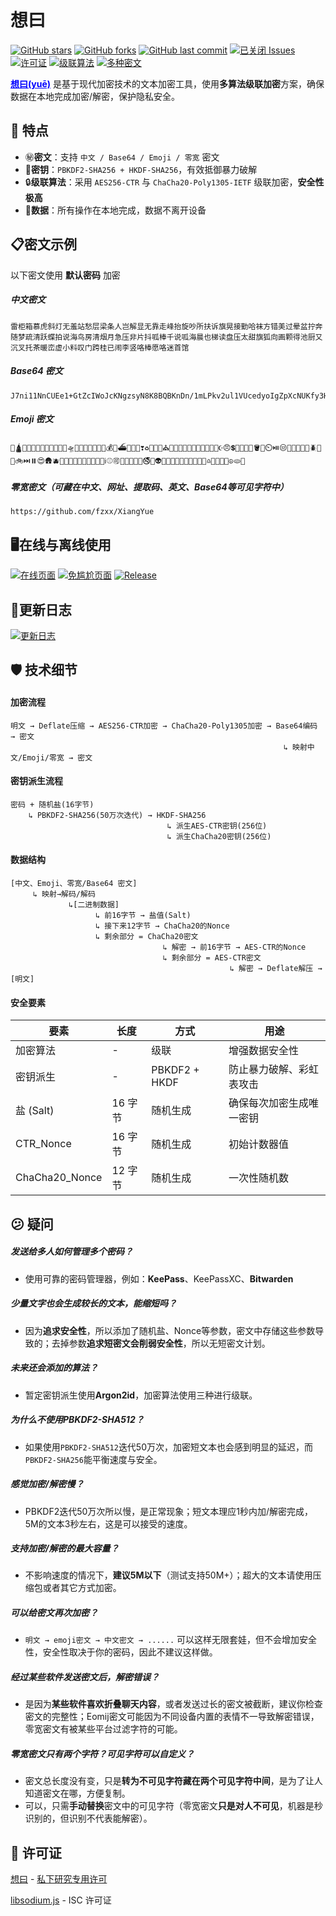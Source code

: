 # 想曰

[![GitHub stars](https://img.shields.io/github/stars/fzxx/XiangYue?style=social)](https://github.com/fzxx/XiangYue)   [![GitHub forks](https://img.shields.io/github/forks/fzxx/XiangYue?style=social&logo=github)](https://github.com/fzxx/XiangYue)   [![GitHub last commit](https://img.shields.io/github/last-commit/fzxx/XiangYue?logo=github)](https://github.com/fzxx/XiangYue)   [![已关闭 Issues](https://img.shields.io/github/issues-closed/fzxx/XiangYue?label=已解决问题&color=green&logo=github)](https://github.com/fzxx/XiangYue/issues?q=is%3Aissue+is%3Aclosed)   [![许可证](https://img.shields.io/badge/License-私下研究专用许可-blue?logo=github)](https://github.com/fzxx/XiangYue/blob/main/main/License.txt)
[![级联算法](https://img.shields.io/badge/%E6%96%87%E6%9C%AC%E5%8A%A0%E5%AF%86%E9%A6%96%E4%B8%AA%E7%BA%A7%E8%81%94%E7%AE%97%E6%B3%95%E5%B7%A5%E5%85%B7-AES256%20CTR%20+%20ChaCha20%20Poly1305%20IETF-purple?logo=cryptpad&logoColor=white)](https://github.com/fzxx/XiangYue?tab=readme-ov-file#%EF%B8%8F-%E6%8A%80%E6%9C%AF%E7%BB%86%E8%8A%82)   [![多种密文](https://img.shields.io/badge/%E6%94%AF%E6%8C%81%E5%A4%9A%E7%A7%8D%E5%AF%86%E6%96%87-%E4%B8%AD%E6%96%87/Base64/Emoji/%E9%9B%B6%E5%AE%BD-purple?logo=livechat&logoColor=white)](https://github.com/fzxx/XiangYue?tab=readme-ov-file#-%E7%89%B9%E7%82%B9)

<span style="color: Blue;"><strong><a href="https://github.com/fzxx/XiangYue" style="color: inherit;">想曰(yuē)</a></strong></span> 是基于现代加密技术的文本加密工具，使用**多算法级联加密**方案，确保数据在本地完成加密/解密，保护隐私安全。


## 🌟 特点

- ㊙️**密文**：支持 `中文 / Base64 / Emoji / 零宽` 密文
- 🔐**密钥**：`PBKDF2-SHA256 + HKDF-SHA256`，有效抵御暴力破解
- 🔒**级联算法**：采用 `AES256-CTR` 与 `ChaCha20-Poly1305-IETF` 级联加密，**安全性极高**
- 📄**数据**：所有操作在本地完成，数据不离开设备

## 📋密文示例

以下密文使用 **默认密码** 加密

##### 中文密文

```plaintext
雷柜箱慕虎斜灯无羞站愁层梁条人岂解显无靠走峰抬旋吵所扶诉旗晃接勤哈袜方错美过晕盆拧奔随梦疏清跃蝶拍说海鸟房清烟月急压非片抖呱棒千说呱海晨也梯读盘压太甜旗狐向画颗得池厨又沉叉托茶暖峦虚小料叹门跨桂已闹李竖咯棒愿咯迷首馆
```

##### Base64 密文

```plaintext
J7ni11NnCUEe1+GtZcIWoJcKNgzsyN8K8BQBKnDn/1mLPkv2ul1VUcedyoIgZpXcNUKfy3HhZI6soaa54UcqLtJs52caSPuVo3EBOYvMqYS2
```

##### Emoji 密文

```plaintext
🧕🛕🐱🌉🛐🤴🌄🏸🚆🎇🤴🦈🛸🧭🚡💒🤑🚤🔁🚬💰🍣⛴️🎽🔣😚❣️♻️🍖🧺🚨⛪️🛁📞🍤👦🍊🦘🦀🚅💓🏏🚪☪️😠💲🦊🧭🐠🎻🪣🚢⏲️⏯️😒🗻🧂🚠👻💗🪲🦽🐍🚲⏭️⏸️😍🛖🫐🛫🥓👴🐪👰⏰🏬🍱🤎🧄ℹ️⚾️🉑🚐🕎🐪😜🦖🚭🦐👽🧎🍢🥦🧘🐄🥖🔢🏃🎸🍤♎️🌆🐆🌋🤍☮️🫓🐑
```

##### 零宽密文（可藏在中文、网址、提取码、英文、Base64等可见字符中）

`https://github.com/fzxx/⁤⁭⁡⁣⁢⁡⁪⁬⁤⁬⁤﻿⁢‍⁣‍⁣⁭⁡‍⁣⁠⁡⁡⁢͏⁡⁣⁤͏⁡⁫⁤⁮⁡⁤⁣⁭⁣⁣⁤‍⁪⁣⁤⁣⁢⁣⁪⁬⁤⁪⁤⁢⁣⁫⁠؜⁪⁫⁢⁪⁪⁤⁤⁡⁪⁪⁤⁤⁤⁫⁤⁪⁤⁢⁢‍⁪⁪⁤⁢⁣⁢⁪⁬⁢⁬⁣⁪⁤‍⁤͏⁡⁤⁢⁢⁠⁮⁤؜⁪⁣⁤⁪⁣⁫⁢﻿⁤⁤⁤⁤⁡⁪⁢⁣⁢⁤⁣⁬⁡⁤⁢⁬⁢⁫⁢⁮⁤‍⁤⁭⁢⁣⁢⁬⁤⁬⁡⁠⁠؜⁢⁬⁣⁬⁣⁣⁤﻿⁡‌⁤⁫⁤⁪⁪⁣⁤⁤⁢⁣⁢⁣⁢⁮⁢͏⁢‍⁤⁭⁤⁠⁡⁡⁡⁪⁣‌⁣⁪⁡⁡⁢⁢⁡⁢⁢‍⁣⁢⁢⁯⁢͏⁪⁠⁪⁡⁣⁫⁤⁯⁤͏⁢⁬⁢⁡⁪⁣⁣⁤‌XiangYue`

## 🖥️在线与离线使用

[![在线页面](https://img.shields.io/badge/在线页面-想曰-yellow?logo=googlechrome&logoColor=white)](https://xyue.515188.xyz/)   [![免尴尬页面](https://img.shields.io/badge/免尴尬页面-想说-green?logo=firefox&logoColor=white)](https://xshuo.515188.xyz/)   [![Release](https://img.shields.io/github/v/release/fzxx/XiangYue?label=离线客户端&color=blue&logo=github)](https://github.com/fzxx/XiangYue/releases)

## 🔄️更新日志

[![更新日志](https://img.shields.io/badge/更新日志-gold?style=for-the-badge&logo=refinedgithub&logoColor=white)](https://github.com/fzxx/XiangYue/blob/main/CHANGELOG.md)

## 🛡️ 技术细节

#### 加密流程

```plaintext
明文 → Deflate压缩 → AES256-CTR加密 → ChaCha20-Poly1305加密 → Base64编码 → 密文
                                                             ↳ 映射中文/Emoji/零宽 → 密文
```

#### 密钥派生流程

```plaintext
密码 + 随机盐(16字节) 
    ↳ PBKDF2-SHA256(50万次迭代) → HKDF-SHA256
                                   ↳ 派生AES-CTR密钥(256位)
                                   ↳ 派生ChaCha20密钥(256位)
```

#### 数据结构

```plaintext
[中文、Emoji、零宽/Base64 密文]
     ↳ 映射→解码/解码
             ↳[二进制数据]
                   ↳ 前16字节 → 盐值(Salt)
                   ↳ 接下来12字节 → ChaCha20的Nonce
                   ↳ 剩余部分 = ChaCha20密文
                                  ↳ 解密 → 前16字节 → AES-CTR的Nonce
                                  ↳ 剩余部分 = AES-CTR密文
                                                 ↳ 解密 → Deflate解压 → [明文]
```

#### 安全要素

| 要素           | 长度    | 方式          | 用途                     |
| -------------- | ------- | ------------- | ------------------------ |
| 加密算法       | -       | 级联          | 增强数据安全性           |
| 密钥派生       | -       | PBKDF2 + HKDF | 防止暴力破解、彩虹表攻击 |
| 盐 (Salt)      | 16 字节 | 随机生成      | 确保每次加密生成唯一密钥 |
| CTR_Nonce      | 16 字节 | 随机生成      | 初始计数器值             |
| ChaCha20_Nonce | 12 字节 | 随机生成      | 一次性随机数             |

## 😕 疑问

##### 发送给多人如何管理多个密码？

- 使用可靠的密码管理器，例如：**KeePass**、KeePassXC、**Bitwarden**

##### 少量文字也会生成较长的文本，能缩短吗？

- 因为**追求安全性**，所以添加了随机盐、Nonce等参数，密文中存储这些参数导致的；去掉参数**追求短密文会削弱安全性**，所以无短密文计划。

##### 未来还会添加的算法？

- 暂定密钥派生使用**Argon2id**，加密算法使用三种进行级联。

##### 为什么不使用PBKDF2-SHA512？

- 如果使用`PBKDF2-SHA512`迭代50万次，加密短文本也会感到明显的延迟，而`PBKDF2-SHA256`能平衡速度与安全。

##### 感觉加密/解密慢？

- PBKDF2迭代50万次所以慢，是正常现象；短文本理应1秒内加/解密完成，5M的文本3秒左右，这是可以接受的速度。

##### 支持加密/解密的最大容量？

- 不影响速度的情况下，**建议5M以下**（测试支持50M+）；超大的文本请使用压缩包或者其它方式加密。

##### 可以给密文再次加密？

- `明文 → emoji密文 → 中文密文 → ......`  可以这样无限套娃，但不会增加安全性，安全性取决于你的密码，因此不建议这样做。

##### 经过某些软件发送密文后，解密错误？

- 是因为**某些软件喜欢折叠聊天内容**，或者发送过长的密文被截断，建议你检查密文的完整性；Eomij密文可能因为不同设备内置的表情不一导致解密错误，零宽密文有被某些平台过滤字符的可能。

##### 零宽密文只有两个字符？可见字符可以自定义？

- 密文总长度没有变，只是**转为不可见字符藏在两个可见字符中间**，是为了让人知道密文在哪，方便复制。
- 可以，只需**手动替换**密文中的可见字符（零宽密文**只是对人不可见**，机器是秒识别的，但识别不代表能解密）。

## 📖 许可证

[想曰](https://github.com/fzxx/XiangYue) - [私下研究专用许可](https://github.com/fzxx/XiangYue?tab=License-1-ov-file#)

[libsodium.js](https://github.com/jedisct1/libsodium.js/) - ISC 许可证
